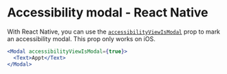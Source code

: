 # Accessibility modal - React Native

With React Native, you can use the [`accessibilityViewIsModal`](https://reactnative.dev/docs/accessibility#accessibilityviewismodal-ios) prop to mark an accessibility modal. This prop only works on iOS.

```jsx
<Modal accessibilityViewIsModal={true}>
  <Text>Appt</Text>
</Modal>
```
